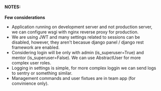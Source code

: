 #### NOTES:

**Few considerations**
- Application running on development server and not production server, we can configure wsgi with nginx reverse proxy for production.
- We are using JWT and many settings related to sessions can be disabled, however, they aren't becasue django panel / django rest framework are enabled.
- Considering login will be only with admin (is_superuser=True) and mentor (is_superuser=False). We can use AbstractUser for more complex user roles.
- Logging in settings is simple, for more complex loggin we can send logs to sentry or something similar.
- Management commands and user fixtues are in team app (for convinience only).

